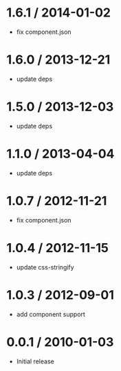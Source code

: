 1.6.1 / 2014-01-02
==================

  * fix component.json

1.6.0 / 2013-12-21
==================

  * update deps

1.5.0 / 2013-12-03
==================

  * update deps

1.1.0 / 2013-04-04
==================

  * update deps

1.0.7 / 2012-11-21
==================

  * fix component.json

1.0.4 / 2012-11-15
==================

  * update css-stringify

1.0.3 / 2012-09-01
==================

  * add component support

0.0.1 / 2010-01-03
==================

  * Initial release
